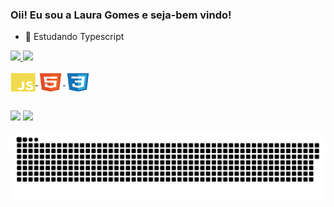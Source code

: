 ### Oii! Eu sou a Laura Gomes e seja-bem vindo! 
- 🌱 Estudando Typescript

<div>
  <a href="https://github.com/Laurarpgk0">
  <img height="180em" src="https://github-readme-stats.vercel.app/api?username=Laurarpgk0&show_icons=false&theme=dracula&include_all_commits=true&count_private=true"/>
  <img height="180em" src="https://github-readme-stats.vercel.app/api/top-langs/?username=Laurarpgk0&layout=compact&langs_count=7&theme=dracula"/>  
</div>
  
  <div style="display: inline_block"><br>
  <img align="center" alt="Laura-Js" height="30" width="40" src="https://raw.githubusercontent.com/devicons/devicon/master/icons/javascript/javascript-plain.svg">
  <img align="center" alt="Laura-HTML" height="30" width="40" src="https://raw.githubusercontent.com/devicons/devicon/master/icons/html5/html5-original.svg">
  <img align="center" alt="Laura-CSS" height="30" width="40" src="https://raw.githubusercontent.com/devicons/devicon/master/icons/css3/css3-original.svg">
</div>
  
  ##
  
  <div>
    <a href="https://instagram.com/eulaurasz" target="_blank"><img src="https://img.shields.io/badge/-Instagram-%23E4405F?style=for-the-badge&logo=instagram&logoColor=white" target="_blank"></a>
    <a href = "mailto:laurazt6@gmail.com"><img src="https://img.shields.io/badge/-Gmail-%23333?style=for-the-badge&logo=gmail&logoColor=white" target="_blank"></a>
       </div>
  
  ![Snake animation](https://github.com/Laurarpgk0/Laurarpgk0/blob/output/github-contribution-grid-snake.svg)


